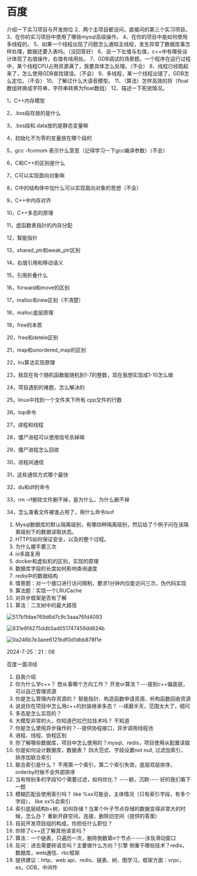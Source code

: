 # 百度

介绍一下实习项目与开发岗位
2、两个主项目都没问，直接问的第三个实习项目。
3、在你的实习项目中使用了哪些mysql高级操作。
4、在你的项目中是如何使用多线程的。
5、如果一个线程出现了问题怎么通知主线程，发生异常了数据库事怎样处理，数据还要入表吗。（没回答好）
6、说一下左值与右值，c++中有哪些设计体现了右值操作，右值有啥用处。
7、GDB调试的场景题。一个程序在运行过程中，某个线程CPU占用资源满了，我要具体怎么处理。（不会）
8、线程已经跑起来了，怎么使用GDB查找错误。（不会）
9、多线程，某一个线程出错了，GDB怎么定位。（不会）
10、了解过什么大语音模型。
11、（算法）怎样高效的将（float 数组转换成字符串，字符串转换为float数组）
12、描述一下死锁情况。

1，C++内存模型

2，.bss段存放的是什么

3，.bss段和.data放的是静态变量嘛

4，初始化不为零的变量放在哪个段的

5，gcc -fcomom 表示什么意思（记得学习一下gcc编译参数）（不会）

6，C和C++的区别是什么

7，C可以实现面向对象嘛

8，C中的结构体中加什么可以实现面向对象的思想（不会）

9，C++中内存对齐

10，C++多态的原理

11，虚函数表指针的内存分配

12，智能指针

13，shared_ptr和weak_ptr区别

14，右值引用和移动语义

15，引用折叠什么

16，forward和move的区别

17，malloc和new区别（不清楚）

18，malloc底层原理

19，free的本质

20，free和detele区别

21，map和unordered_map的区别

22，lru算法实现原理

23，我现在有个随机函数能随机到1-7的整数，现在我想实现成1-10怎么做

24，项目遇到的难题，怎么解决的

25，linux中找到一个文件夹下所有.cpp文件的行数

26，top命令

27，进程和线程

28，僵尸进程可以使用信号杀掉嘛

29，僵尸进程怎么回收

30，进程间通信

31，这些通信方式哪个最快

32，du和df的命令

33，rm -rf删除文件删不掉，是为什么，为什么删不掉

34，怎么查看文件被谁占用了，用什么命令lsof

1. Mysql数据库的默认隔离级别，有哪四种隔离级别，然后给了个例子问在该隔离级别下的数据读取状态。
2. HTTPS如何保证安全，以及的整个过程。
3. 为什么握手要三次
4. io多路复用
5. docker和虚拟机的区别，实现的原理
6. 数据库字段的长度如何影响查询速度
7. redis中的数据结构
8. 情景题：对一个接口进行访问限制，要求1分钟内仅能访问三次，伪代码实现
9. 算法题：实现一个LRUCache
10. 对异步框架是否有了解
11. 算法：二叉树中的最大路径

![517b1fdae769d6d7c9c3aaa76fd4093](https://cdn.jsdelivr.net/gh/ZhangYuQiao326/study_nodes_pictures/img/202407231143555.jpg)

![631e6f4275ddb5ad051747459dd624b](https://cdn.jsdelivr.net/gh/ZhangYuQiao326/study_nodes_pictures/img/202407231143769.jpg)

![0a246b7e3aee6121bdf0d1dbb878f1e](https://cdn.jsdelivr.net/gh/ZhangYuQiao326/study_nodes_pictures/img/202407231143512.jpg)





2024-7-25：21：08

百度一面凉经

1. 自我介绍
2. 你为什么学c++？ 想从事哪个方向工作？ 开发or算法？---提到c++偏底层，可以自己管理资源
3. 你是怎么管理内存资源的？ 智能指针、构造函数申请资源、析构函数回收资源
4. 说说你在项目中怎么用c++的封装继承多态？ --琢磨半天，范围太大了，细问
5. 多态是怎么实现的？
6. 大模型非常的火，你知道巴拉巴拉技术吗？ 不知道
7. 你是怎么使用异步操作的？--提供协程接口，异步调用线程池
8. 进程、线程、协程区别
9. 你了解哪些数据库，项目中怎么使用的？mysql、redis，项目使用从配置读取
10. 你是如何设计数据库，数据表？ 四大范式、字段设置not null, 过滤加索引，排序加联合索引
11. 联合索引是什么？ 不用第一个索引，第二个索引失效，底层双层排序，orderby时候不会外部排序
12. 当有特别多的字段10个需要过滤，如何优化？ ----额，沉默---- 好的我们看下一题
13. 模糊匹配会使用索引吗？ like %xx可能会，主体情况（只有索引字段，有多个字段）， like xx%会索引
14. 索引底层结构b+树，如何存储？当某个叶子节点存储的数据变得非常大的时候，怎么办？ 重新开辟空间，连接，删除旧空间（提供的答案）
15. 目前开发项目组的构成，你担任什么职位？
16. 你除了c++还了解其他语言吗？
17. 算法：一个链表，只遍历一次，删除倒数第n个节点------涉及滑动窗口
18. 反问：进去需要转语言吗？主要做什么方向？引擎   侧重于哪些技术？redis，数据库，web通信、rbc框架
19. 提供建议：http、web api、redis、链表、树、图学习，框架方面：vrpc，es，ODB，中间件